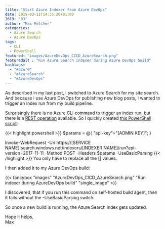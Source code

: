 ```yaml
---
title: "Start Azure Indexer from Azure DevOps"
date: 2019-03-11T14:35:20+01:00
2019: "03"
author: "Max Melcher"
categories:
  - Azure Search
  - Azure DevOps
tags:
  - CLI
  - PowerShell
featured: "images/AzureDevOps_CICD_AzureSearch.png"
featuredalt : "Run Azure Search indexer during Azure DevOps build"
hashtags:
  - "#azure"
  - "#AzureSearch"
  - "#AzureDevOps"
---
```


As described in my last post, I switched to Azure Search for my site search. And because I use Azure DevOps for publishing new blog posts, I wanted to trigger an index run from my build pipeline.
<!--more-->

Surprisingly there is no Azure CLI command to trigger an index run, but there is a [REST operation](https://docs.microsoft.com/en-us/rest/api/searchservice/run-indexer) available.
So I quickly created [this PowerShell script](Start-Index.ps1):

{{< highlight powershell >}}
$params = @{
 "api-key"="[ADMIN KEY]";
}

Invoke-WebRequest -Uri https://[SERVICE NAME].search.windows.net/indexers/[INDEXER NAME]/run?api-version=2017-11-11 -Method POST -Headers $params -UseBasicParsing
{{< /highlight >}}
You only have to replace all the [] values.

I then added it to my Azure DevOps build:

{{< fancybox "images" "AzureDevOps_CICD_AzureSearch.png" "Run indexer during AzureDevOps build" "single_image" >}}

I discovered, that if you run this command on self-hosted build agent, then it fails without the -UseBasicParsing switch.

So once a new build is running, the Azure Search index gets updated.

Hope it helps,  
Max